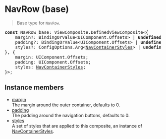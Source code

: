# NavRow (base)

> Base type for `NavRow`.

<pre class="docgen_signature"><b>const</b> NavRow_base: ViewComposite.DefinedViewComposite&lt;{<br>    margin?: BindingOrValue&lt;UIComponent.Offsets&gt; | <b>undefined</b>;<br>    padding?: BindingOrValue&lt;UIComponent.Offsets&gt; | <b>undefined</b>;<br>    styles?: ConfigOptions.Arg&lt;<a href="NavContainerStyles.md">NavContainerStyles</a>&gt; | <b>undefined</b>;<br>}, {<br>    margin: UIComponent.Offsets;<br>    padding: UIComponent.Offsets;<br>    styles: <a href="NavContainerStyles.md">NavContainerStyles</a>;<br>}&gt;;</pre>

## Instance members

- [<!--{ref:property}-->margin](NavRow_base_margin.md) \
    The margin around the outer container, defaults to 0.
- [<!--{ref:property}-->padding](NavRow_base_padding.md) \
    The padding around the navigation buttons, defaults to 0.
- [<!--{ref:property}-->styles](NavRow_base_styles.md) \
    A set of styles that are applied to this composite, an instance of [NavContainerStyles](NavContainerStyles.md).